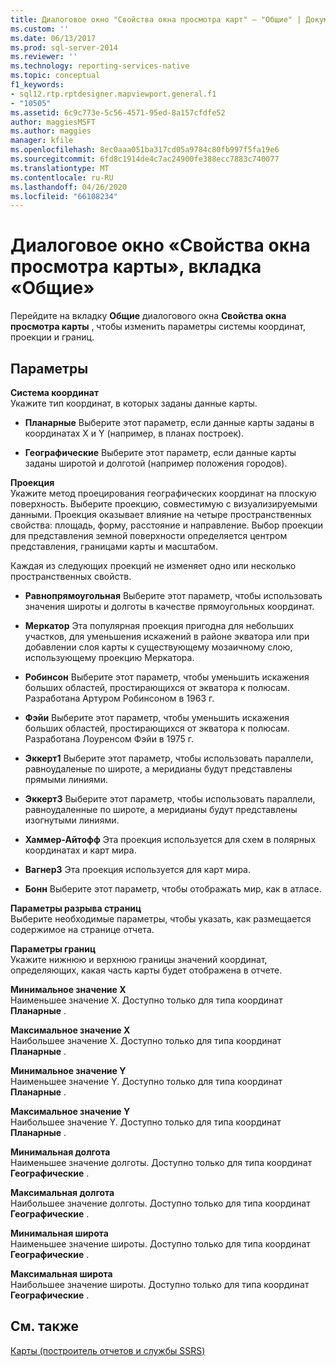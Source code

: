 ```yaml
---
title: Диалоговое окно "Свойства окна просмотра карт" — "Общие" | Документация Майкрософт
ms.custom: ''
ms.date: 06/13/2017
ms.prod: sql-server-2014
ms.reviewer: ''
ms.technology: reporting-services-native
ms.topic: conceptual
f1_keywords:
- sql12.rtp.rptdesigner.mapviewport.general.f1
- "10505"
ms.assetid: 6c9c773e-5c56-4571-95ed-8a157cfdfe52
author: maggiesMSFT
ms.author: maggies
manager: kfile
ms.openlocfilehash: 8ec0aaa051ba317cd05a9784c80fb997f5fa19e6
ms.sourcegitcommit: 6fd8c1914de4c7ac24900fe388ecc7883c740077
ms.translationtype: MT
ms.contentlocale: ru-RU
ms.lasthandoff: 04/26/2020
ms.locfileid: "66108234"
---
```

# <a name="map-viewport-properties-dialog-box-general"></a>Диалоговое окно «Свойства окна просмотра карты», вкладка «Общие»
  Перейдите на вкладку **Общие** диалогового окна **Свойства окна просмотра карты** , чтобы изменить параметры системы координат, проекции и границ.  
  
## <a name="options"></a>Параметры  
 **Система координат**  
 Укажите тип координат, в которых заданы данные карты.  
  
-   **Планарные** Выберите этот параметр, если данные карты заданы в координатах X и Y (например, в планах построек).  
  
-   **Географические** Выберите этот параметр, если данные карты заданы широтой и долготой (например положения городов).  
  
 **Проекция**  
 Укажите метод проецирования географических координат на плоскую поверхность. Выберите проекцию, совместимую с визуализируемыми данными. Проекция оказывает влияние на четыре пространственных свойства: площадь, форму, расстояние и направление. Выбор проекции для представления земной поверхности определяется центром представления, границами карты и масштабом.  
  
 Каждая из следующих проекций не изменяет одно или несколько пространственных свойств.  
  
-   **Равнопрямоугольная** Выберите этот параметр, чтобы использовать значения широты и долготы в качестве прямоугольных координат.  
  
-   **Меркатор** Эта популярная проекция пригодна для небольших участков, для уменьшения искажений в районе экватора или при добавлении слоя карты к существующему мозаичному слою, использующему проекцию Меркатора.  
  
-   **Робинсон** Выберите этот параметр, чтобы уменьшить искажения больших областей, простирающихся от экватора к полюсам. Разработана Артуром Робинсоном в 1963 г.  
  
-   **Фэйи** Выберите этот параметр, чтобы уменьшить искажения больших областей, простирающихся от экватора к полюсам. Разработана Лоуренсом Фэйи в 1975 г.  
  
-   **Эккерт1** Выберите этот параметр, чтобы использовать параллели, равноудаленые по широте, а меридианы будут представлены прямыми линиями.  
  
-   **Эккерт3** Выберите этот параметр, чтобы использовать параллели, равноудаленные по широте, а меридианы будут представлены изогнутыми линиями.  
  
-   **Хаммер-Айтофф** Эта проекция используется для схем в полярных координатах и карт мира.  
  
-   **Вагнер3** Эта проекция используется для карт мира.  
  
-   **Бонн** Выберите этот параметр, чтобы отображать мир, как в атласе.  
  
 **Параметры разрыва страниц**  
 Выберите необходимые параметры, чтобы указать, как размещается содержимое на странице отчета.  
  
 **Параметры границ**  
 Укажите нижнюю и верхнюю границы значений координат, определяющих, какая часть карты будет отображена в отчете.  
  
 **Минимальное значение X**  
 Наименьшее значение X. Доступно только для типа координат **Планарные** .  
  
 **Максимальное значение X**  
 Наибольшее значение X. Доступно только для типа координат **Планарные** .  
  
 **Минимальное значение Y**  
 Наименьшее значение Y. Доступно только для типа координат **Планарные** .  
  
 **Максимальное значение Y**  
 Наибольшее значение Y. Доступно только для типа координат **Планарные** .  
  
 **Минимальная долгота**  
 Наименьшее значение долготы. Доступно только для типа координат **Географические** .  
  
 **Максимальная долгота**  
 Наибольшее значение долготы. Доступно только для типа координат **Географические** .  
  
 **Минимальная широта**  
 Наименьшее значение широты. Доступно только для типа координат **Географические** .  
  
 **Максимальная широта**  
 Наибольшее значение широты. Доступно только для типа координат **Географические** .  
  
## <a name="see-also"></a>См. также  
 [Карты (построитель отчетов и службы SSRS)](report-design/maps-report-builder-and-ssrs.md)  
  
  

